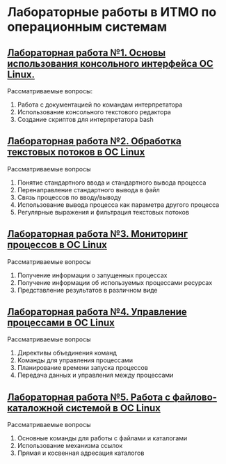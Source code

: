 # Лабораторные работы в ИТМО по операционным системам 

## [Лабораторная работа №1. Основы использования консольного интерфейса ОС Linux.](https://github.com/tony-gk/operation-system-labs/tree/master/lab1)
Рассматриваемые вопросы:
1. Работа с документацией по командам интерпретатора
2. Использование консольного текстового редактора
3. Создание скриптов для интерпретатора bash

## [Лабораторная работа №2. Обработка текстовых потоков в ОС Linux](https://github.com/tony-gk/operation-system-labs/tree/master/lab2)
Рассматриваемые вопросы
1. Понятие стандартного ввода и стандартного вывода процесса
2. Перенаправление стандартного вывода в файл
3. Связь процессов по вводу/выводу
4. Использование вывода процесса как параметра другого процесса
5. Регулярные выражения и фильтрация текстовых потоков

## [Лабораторная работа №3. Мониторинг процессов в ОС Linux](https://github.com/tony-gk/operation-system-labs/tree/master/lab3)
Рассматриваемые вопросы
1. Получение информации о запущенных процессах
2. Получение информации об используемых процессами ресурсах
3. Представление результатов в различном виде

## [Лабораторная работа №4. Управление процессами в ОС Linux](https://github.com/tony-gk/operation-system-labs/tree/master/lab4)
Рассматриваемые вопросы
1. Директивы объединения команд
2. Команды для управления процессами
3. Планирование времени запуска процессов
4. Передача данных и управления между процессами

## [Лабораторная работа №5. Работа с файлово-каталожной системой в ОС Linux](https://github.com/tony-gk/operation-system-labs/tree/master/lab5)
Рассматриваемые вопросы
1. Основные команды для работы с файлами и каталогами
2. Использование механизма ссылок
3. Прямая и косвенная адресация каталогов
